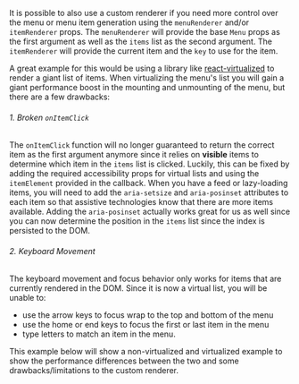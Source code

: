 It is possible to also use a custom renderer if you need more control over the
menu or menu item generation using the `menuRenderer` and/or `itemRenderer`
props. The `menuRenderer` will provide the base `Menu` props as the first
argument as well as the `items` list as the second argument. The `itemRenderer`
will provide the current item and the `key` to use for the item.

A great example for this would be using a library like
[react-virtualized](https://github.com/bvaughn/react-virtualized) to render a
giant list of items. When virtualizing the menu's list you will gain a giant
performance boost in the mounting and unmounting of the menu, but there are a
few drawbacks:

###### 1. Broken `onItemClick`<!-- no-margin -->

The `onItemClick` function will no longer guaranteed to return the correct item
as the first argument anymore since it relies on **visible** items to determine
which item in the `items` list is clicked. Luckily, this can be fixed by adding
the required accessibility props for virtual lists and using the `itemElement`
provided in the callback. When you have a feed or lazy-loading items, you will
need to add the `aria-setsize` and `aria-posinset` attributes to each item so
that assistive technologies know that there are more items available. Adding the
`aria-posinset` actually works great for us as well since you can now determine
the position in the `items` list since the index is persisted to the DOM.

###### 2. Keyboard Movement<!-- no-margin -->

The keyboard movement and focus behavior only works for items that are currently
rendered in the DOM. Since it is now a virtual list, you will be unable to:

- use the arrow keys to focus wrap to the top and bottom of the menu
- use the home or end keys to focus the first or last item in the menu
- type letters to match an item in the menu.

This example below will show a non-virtualized and virtualized example to show
the performance differences between the two and some drawbacks/limitations to
the custom renderer.
